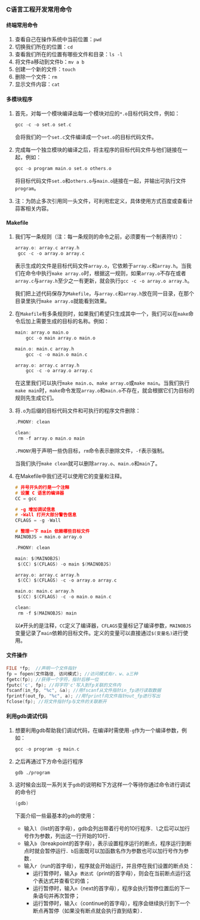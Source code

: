 ### C语言工程开发常用命令

#### 终端常用命令

1. 查看自己在操作系统中当前位置：`pwd`
2. 切换我们所在的位置：`cd`
3. 查看我们所在的位置有哪些文件和目录：`ls -l`
4. 将文件a移动到文件b：`mv a b`
5. 创建一个新的文件：`touch`
6. 删除一个文件：`rm`
7. 显示文件内容：`cat`

#### 多模块程序

1. 首先，对每一个模块编译出每一个模块对应的`*.o`目标代码文件，例如：

   ```c
   gcc -c -o set.o set.c
   ```

   会将我们的一个`set.c`文件编译成一个`set.o`的目标代码文件。

2. 完成每一个独立模块的编译之后，将主程序的目标代码文件与他们链接在一起，例如：

   ```c
   gcc -o program main.o set.o others.o
   ```

   将目标代码文件`set.o`和`others.o`与`main.o`链接在一起，并输出可执行文件`program`。

3. 注：为防止多次引用同一头文件，可利用宏定义，具体使用方式百度或查看计蒜客相关内容。

#### Makefile

1. 我们写一条规则（注：每一条规则的命令之前，必须要有一个制表符\t）：

   ```c
   array.o: array.c array.h
   	gcc -c -o array.o array.c
   ```

   表示生成的文件是目标代码文件`array.o`，它依赖于`array.c`和`array.h`。当我们在命令中执行`make array.o`时，根据这一规则，如果`array.o`不存在或者`array.c`与`array.h`至少之一有更新，就会执行`gcc -c -o array.o array.h`。

   我们把上述代码保存为`Makefile`，与`array.c`和`array.h`放在同一目录，在那个目录里执行`make array.o`就能看到效果。

2. 在`Makefile`有多条规则时，如果我们希望只生成其中一个，我们可以在`make`命令后加上需要生成的目标的名称。例如：

   ```c
   main: array.o main.o
       gcc -o main array.o main.o
   
   main.o: main.c array.h
       gcc -c -o main.o main.c
   
   array.o: array.c array.h
       gcc -c -o array.o array.c
   ```

   在这里我们可以执行`make main.o`、`make array.o`或`make main`。当我们执行`make main`时，`make`命令发现`array.o`和`main.o`不存在，就会根据它们为目标的规则先生成它们。

3. 将`.o`为后缀的目标代码文件和可执行的程序文件删除：

   ```c
   .PHONY: clean
   
   clean:
   	rm -f array.o main.o main
   ```

   `.PHONY`用于声明一些伪目标，`rm`命令表示删除文件，`-f`表示强制。

   当我们执行`make clean`就可以删除`array.o`、`main.o`和`main`了。

4. 在Makefile中我们还可以使用它的变量和注释。

   ```c
   # 井号开头的行是一个注释
   # 设置 C 语言的编译器
   CC = gcc
   
   # -g 增加调试信息
   # -Wall 打开大部分警告信息
   CFLAGS = -g -Wall
   
   # 整理一下 main 依赖哪些目标文件
   MAINOBJS = main.o array.o
   
   .PHONY: clean
   
   main: $(MAINOBJS)
   	$(CC) $(CFLAGS) -o main $(MAINOBJS)
   
   array.o: array.c array.h
   	$(CC) $(CFLAGS) -c -o array.o array.c
   
   main.o: main.c array.h
   	$(CC) $(CFLAGS) -c -o main.o main.c
   
   clean:
   	rm -f $(MAINOBJS) main
   ```

   以`#`开头的是注释，`CC`定义了编译器，`CFLAGS`变量标记了编译参数，`MAINOBJS`变量记录了`main`依赖的目标文件。定义的变量可以直接通过`$(变量名)`进行使用。

#### 文件操作

```c
FILE *fp;  //声明一个文件指针
fp = fopen(文件路径, 访问模式); //访问模式有r、w、a三种
fgetc(fp); //获得一个字符，指针后移一位
fputc('c', fp); //将字符'c'写入到fp关联的文件内
fscanf(in_fp, "%c", &a); //用fscanf从文件指针in_fp进行读取数据
fprintf(out_fp, "%c", a); //用fprintf向文件指针out_fp进行写出
fclose(fp); //将文件指针fp与文件的关联断开
```

#### 利用gdb调试代码

1. 想要利用gdb帮助我们调试代码，在编译时需使用`-g`作为一个编译参数，例如：

   ```c
   gcc -o program -g main.c
   ```

2. 之后再通过下方命令运行程序

   ```
   gdb ./program
   ```

3. 这时候会出现一系列关于`gdb`的说明和下方这样一个等待你通过命令进行调试的命令行

   ```c
   (gdb)
   ```

   下面介绍一些最基本的`gdb`的使用：

   - 输入`l`（list的首字母），gdb会列出带着行号的10行程序．`l`之后可以加行号作为参数，列出这一行开始的10行．
   - 输入`b`（breakpoint的首字母），表示设置程序运行的断点，程序运行到断点时就会暂停运行．`b`后面既可以加函数名作为参数也可以加行号作为参数．
   - 输入`r`（run的首字母），程序就会开始运行，并且停在我们设置的断点处：
     - 运行暂停时，输入`p 表达式`（print的首字母），则会在当前断点运行这个表达式并查看它的值；
     - 运行暂停时，输入`n`（next的首字母），程序会执行暂停位置后的下一条语句并再次暂停；
     - 运行暂停时，输入`c`（continue的首字母），程序会继续执行到下一个断点再暂停（如果没有断点就会执行直到结束）．


